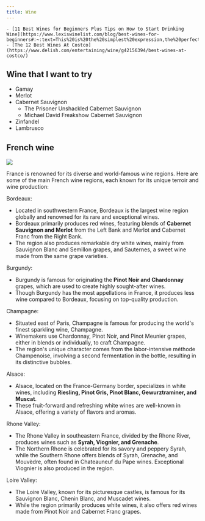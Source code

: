 ```yaml
---
title: Wine
---
```


> 
    - [11 Best Wines for Beginners Plus Tips on How to Start Drinking Wine](https://www.lexiswinelist.com/blog/best-wines-for-beginners#:~:text=This%20is%20the%20simplest%20expression,the%20perfect%20wine%20for%20beginners.)
    - [The 12 Best Wines At Costco](https://www.delish.com/entertaining/wine/g42156394/best-wines-at-costco/)

## Wine that I want to try

- Gamay
- Merlot
- Cabernet Sauvignon
    - The Prisoner Unshackled Cabernet Sauvignon
    - Michael David Freakshow Cabernet Sauvignon
- Zinfandel
- Lambrusco

## French wine

![](/img/other/franch-wine-map.jpeg)

France is renowned for its diverse and world-famous wine regions. Here are some of the main French wine regions, each known for its unique terroir and wine production:

Bordeaux:
- Located in southwestern France, Bordeaux is the largest wine region globally and renowned for its rare and exceptional wines.
- Bordeaux primarily produces red wines, featuring blends of **Cabernet Sauvignon and Merlot** from the Left Bank and Merlot and Cabernet Franc from the Right Bank.
- The region also produces remarkable dry white wines, mainly from Sauvignon Blanc and Semillon grapes, and Sauternes, a sweet wine made from the same grape varieties.

Burgundy:
- Burgundy is famous for originating the **Pinot Noir and Chardonnay** grapes, which are used to create highly sought-after wines.
- Though Burgundy has the most appellations in France, it produces less wine compared to Bordeaux, focusing on top-quality production.

Champagne:
- Situated east of Paris, Champagne is famous for producing the world's finest sparkling wine, Champagne.
- Winemakers use Chardonnay, Pinot Noir, and Pinot Meunier grapes, either in blends or individually, to craft Champagne.
- The region's unique character comes from the labor-intensive méthode Champenoise, involving a second fermentation in the bottle, resulting in its distinctive bubbles.

Alsace:
- Alsace, located on the France-Germany border, specializes in white wines, including **Riesling, Pinot Gris, Pinot Blanc, Gewurztraminer, and Muscat**.
- These fruit-forward and refreshing white wines are well-known in Alsace, offering a variety of flavors and aromas.

Rhone Valley:
- The Rhone Valley in southeastern France, divided by the Rhone River, produces wines such as **Syrah, Viognier, and Grenache**.
- The Northern Rhone is celebrated for its savory and peppery Syrah, while the Southern Rhone offers blends of Syrah, Grenache, and Mouvèdre, often found in Chateauneuf du Pape wines. Exceptional Viognier is also produced in the region.

Loire Valley:
- The Loire Valley, known for its picturesque castles, is famous for its Sauvignon Blanc, Chenin Blanc, and Muscadet wines.
- While the region primarily produces white wines, it also offers red wines made from Pinot Noir and Cabernet Franc grapes.